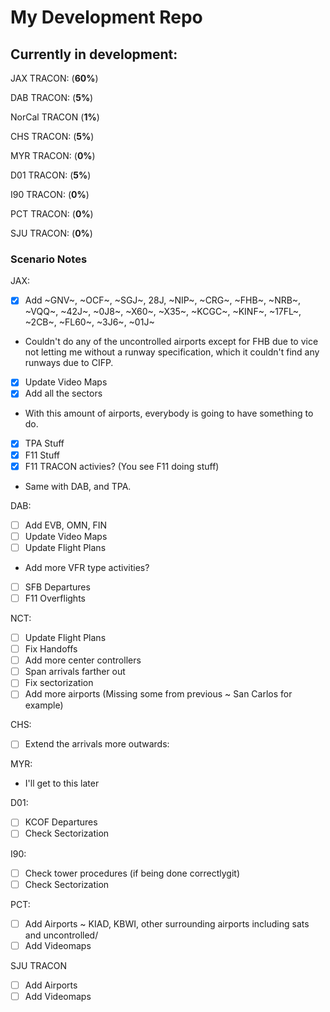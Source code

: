 # My Development Repo
## Currently in development:
JAX TRACON: (**60%**)

DAB TRACON: (**5%**)

NorCal TRACON (**1%**)

CHS TRACON: (**5%**)

MYR TRACON: (**0%**)

D01 TRACON: (**5%**)

I90 TRACON: (**0%**)

PCT TRACON: (**0%**)

SJU TRACON: (**0%**)

### Scenario Notes
JAX:
- [x] Add ~GNV~, ~OCF~, ~SGJ~, 28J, ~NIP~, ~CRG~, ~FHB~, ~NRB~, ~VQQ~, ~42J~, ~0J8~, ~X60~, ~X35~, ~KCGC~, ~KINF~, ~17FL~, ~2CB~, ~FL60~, ~3J6~, ~01J~
 - Couldn't do any of the uncontrolled airports except for FHB due to vice not letting me without a runway specification, which it couldn't find any runways due to CIFP.
- [x] Update Video Maps
- [x] Add all the sectors
 - With this amount of airports, everybody is going to have something to do.
- [x] TPA Stuff
- [x] F11 Stuff
- [x] F11 TRACON activies? (You see F11 doing stuff)
 - Same with DAB, and TPA.

DAB:
 - [ ] Add EVB, OMN, FIN
 - [ ] Update Video Maps
 - [ ] Update Flight Plans
  - Add more VFR type activities?
 - [ ] SFB Departures
 - [ ] F11 Overflights

NCT:
- [ ] Update Flight Plans
- [ ] Fix Handoffs
- [ ] Add more center controllers
- [ ] Span arrivals farther out
- [ ] Fix sectorization
- [ ] Add more airports (Missing some from previous ~ San Carlos for example)

CHS:
- [ ] Extend the arrivals more outwards:

MYR:
- I'll get to this later

D01:
- [ ] KCOF Departures
- [ ] Check Sectorization

I90:
- [ ] Check tower procedures (if being done correctlygit)
- [ ] Check Sectorization

PCT:
- [ ] Add Airports
    ~ KIAD, KBWI, other surrounding airports including sats and uncontrolled/
- [ ] Add Videomaps

SJU TRACON
- [ ] Add Airports
- [ ] Add Videomaps
